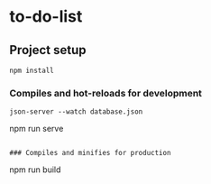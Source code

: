# to-do-list

## Project setup
```
npm install
```

### Compiles and hot-reloads for development
```
json-server --watch database.json
```
npm run serve
```

### Compiles and minifies for production
```
npm run build
```

